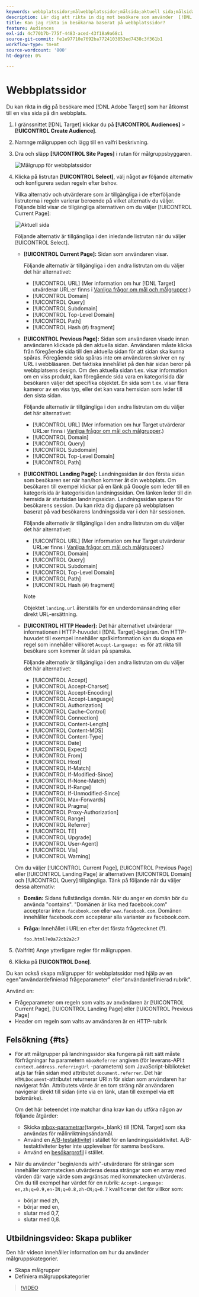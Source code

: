 ```yaml
---
keywords: webbplatssidor;målwebbplatssidor;målsida;aktuell sida;målsida;föregående sida;målsida;startsida;målstartsida;målstartsida;http-rubrik
description: Lär dig att rikta in dig mot besökare som använder  [!DNL Adobe Target] som finns på en viss sida på din webbplats.
title: Kan jag rikta in besökarna baserat på webbplatssidor?
feature: Audiences
exl-id: 4c770b7b-775f-4483-aced-43f18a9a68c1
source-git-commit: fe1e97710e7692ba7724103853ed7438c3f361b1
workflow-type: tm+mt
source-wordcount: '800'
ht-degree: 0%

---
```


# Webbplatssidor

Du kan rikta in dig på besökare med [!DNL Adobe Target] som har åtkomst till en viss sida på din webbplats.

1. I gränssnittet [!DNL Target] klickar du på **[!UICONTROL Audiences]** > **[!UICONTROL Create Audience]**.
1. Namnge målgruppen och lägg till en valfri beskrivning.
1. Dra och släpp **[!UICONTROL Site Pages]** i rutan för målgruppsbyggaren.

   ![Målgrupp för webbplatssidor](assets/target_site_pages.png)

1. Klicka på listrutan **[!UICONTROL Select]**, välj något av följande alternativ och konfigurera sedan regeln efter behov.

   Vilka alternativ och utvärderare som är tillgängliga i de efterföljande listrutorna i regeln varierar beroende på vilket alternativ du väljer. Följande bild visar de tillgängliga alternativen om du väljer [!UICONTROL Current Page]:

   ![Aktuell sida](assets/current-page.png)

   Följande alternativ är tillgängliga i den inledande listrutan när du väljer [!UICONTROL Select].

   * **[!UICONTROL Current Page]:** Sidan som användaren visar.

     Följande alternativ är tillgängliga i den andra listrutan om du väljer det här alternativet:

      * [!UICONTROL URL] (Mer information om hur [!DNL Target] utvärderar URL:er finns i [Vanliga frågor om mål och målgrupper](/help/main/c-target/c-troubleshooting-targets-and-audiences/troubleshooting-targets-and-audiences.md).)
      * [!UICONTROL Domain]
      * [!UICONTROL Query]
      * [!UICONTROL Subdomain]
      * [!UICONTROL Top-Level Domain]
      * [!UICONTROL Path]
      * [!UICONTROL Hash (#) fragment]

   * **[!UICONTROL Previous Page]:** Sidan som användaren visade innan användaren klickade på den aktuella sidan. Användaren måste klicka från föregående sida till den aktuella sidan för att sidan ska kunna spåras. Föregående sida spåras inte om användaren skriver en ny URL i webbläsaren. Det faktiska innehållet på den här sidan beror på webbplatsens design. Om den aktuella sidan t.ex. visar information om en viss produkt, kan föregående sida vara en kategorisida där besökaren väljer det specifika objektet. En sida som t.ex. visar flera kameror av en viss typ, eller det kan vara hemsidan som leder till den sista sidan.

     Följande alternativ är tillgängliga i den andra listrutan om du väljer det här alternativet:

      * [!UICONTROL URL] (Mer information om hur Target utvärderar URL:er finns i [Vanliga frågor om mål och målgrupper](/help/main/c-target/c-troubleshooting-targets-and-audiences/troubleshooting-targets-and-audiences.md).)
      * [!UICONTROL Domain]
      * [!UICONTROL Query]
      * [!UICONTROL Subdomain]
      * [!UICONTROL Top-Level Domain]
      * [!UICONTROL Path]

   * **[!UICONTROL Landing Page]:** Landningssidan är den första sidan som besökaren ser när han/hon kommer åt din webbplats. Om besökaren till exempel klickar på en länk på Google som leder till en kategorisida är kategorisidan landningssidan. Om länken leder till din hemsida är startsidan landningssidan. Landningssidan sparas för besökarens session. Du kan rikta dig djupare på webbplatsen baserat på vad besökarens landningssida var i den här sessionen.

     Följande alternativ är tillgängliga i den andra listrutan om du väljer det här alternativet:

      * [!UICONTROL URL] (Mer information om hur Target utvärderar URL:er finns i [Vanliga frågor om mål och målgrupper](/help/main/c-target/c-troubleshooting-targets-and-audiences/troubleshooting-targets-and-audiences.md).)
      * [!UICONTROL Domain]
      * [!UICONTROL Query]
      * [!UICONTROL Subdomain]
      * [!UICONTROL Top-Level Domain]
      * [!UICONTROL Path]
      * [!UICONTROL Hash (#) fragment]

     >[!NOTE]
     >
     >Objektet `landing.url` återställs för en underdomänsändring eller direkt URL-ersättning.

   * **[!UICONTROL HTTP Header]:** Det här alternativet utvärderar informationen i HTTP-huvudet i [!DNL Target]-begäran. Om HTTP-huvudet till exempel innehåller språkinformation kan du skapa en regel som innehåller villkoret `Accept-Language: es` för att rikta till besökare som kommer åt sidan på spanska.

     Följande alternativ är tillgängliga i den andra listrutan om du väljer det här alternativet:

      * [!UICONTROL Accept]
      * [!UICONTROL Accept-Charset]
      * [!UICONTROL Accept-Encoding]
      * [!UICONTROL Accept-Language]
      * [!UICONTROL Authorization]
      * [!UICONTROL Cache-Control]
      * [!UICONTROL Connection]
      * [!UICONTROL Content-Length]
      * [!UICONTROL Content-MDS]
      * [!UICONTROL Content-Type]
      * [!UICONTROL Date]
      * [!UICONTROL Expect]
      * [!UICONTROL From]
      * [!UICONTROL Host]
      * [!UICONTROL If-Match]
      * [!UICONTROL If-Modified-Since]
      * [!UICONTROL If-None-Match]
      * [!UICONTROL If-Range]
      * [!UICONTROL If-Unmodified-Since]
      * [!UICONTROL Max-Forwards]
      * [!UICONTROL Pragma]
      * [!UICONTROL Proxy-Authorization]
      * [!UICONTROL Range]
      * [!UICONTROL Referrer]
      * [!UICONTROL TE]
      * [!UICONTROL Upgrade]
      * [!UICONTROL User-Agent]
      * [!UICONTROL Via]
      * [!UICONTROL Warning]

   Om du väljer [!UICONTROL Current Page], [!UICONTROL Previous Page] eller [!UICONTROL Landing Page] är alternativen [!UICONTROL Domain] och [!UICONTROL Query] tillgängliga. Tänk på följande när du väljer dessa alternativ:

   * **Domän:** Sidans fullständiga domän. När du anger en domän bör du använda &quot;contains&quot;. &quot;Domänen är lika med facebook.com&quot; accepterar inte `m.facebook.com` eller `www.facebook.com`. Domänen innehåller facebook.com accepterar alla varianter av facebook.com.
   * **Fråga:** Innehållet i URL:en efter det första frågetecknet (?).

     `foo.html?e0a72cb2a2c7`

1. (Valfritt) Ange ytterligare regler för målgruppen.
1. Klicka på **[!UICONTROL Done]**.

Du kan också skapa målgrupper för webbplatssidor med hjälp av en egen&quot;användardefinierad frågeparameter&quot; eller&quot;användardefinierad rubrik&quot;.

Använd en:

* Frågeparameter om regeln som valts av användaren är [!UICONTROL Current Page], [!UICONTROL Landing Page] eller [!UICONTROL Previous Page]
* Header om regeln som valts av användaren är en HTTP-rubrik

## Felsökning {#ts}

* För att målgrupper på landningssidor ska fungera på rätt sätt måste förfrågningar ha parametern `mboxReferrer` angiven (för leverans-API:t `context.address.referringUrl` -parametern) som JavaScript-biblioteket at.js tar från sidan med attributet `document.referrer`. Det här `HTMLDocument`-attributet returnerar URI:n för sidan som användaren har navigerat från. Attributets värde är en tom sträng när användaren navigerar direkt till sidan (inte via en länk, utan till exempel via ett bokmärke).

  Om det här beteendet inte matchar dina krav kan du utföra någon av följande åtgärder:

   * Skicka [mbox-parametrar](https://experienceleague.adobe.com/docs/target-dev/developer/client-side/global-mbox/pass-parameters-to-global-mbox.html?lang=sv-SE){target=_blank} till [!DNL Target] som ska användas för målinriktningsändamål.
   * Använd en [A/B-testaktivitet](/help/main/c-activities/t-test-ab/test-ab.md) i stället för en landningssidaktivitet. A/B-testaktiviteter byter inte upplevelser för samma besökare.
   * Använd en [besökarprofil](/help/main/c-target/c-audiences/c-target-rules/visitor-profile.md) i stället.

* När du använder &quot;begin/ends with&quot;-utvärderare för strängar som innehåller kommatecken utvärderas dessa strängar som en array med värden där varje värde som avgränsas med kommatecken utvärderas. Om du till exempel har värdet för en rubrik: `Accept-Language: en,zh;q=0.9,en-IN;q=0.8,zh-CN;q=0.7` kvalificerar det för villkor som:
   * börjar med zh,
   * börjar med en,
   * slutar med 0,7,
   * slutar med 0,8.

## Utbildningsvideo: Skapa publiker

Den här videon innehåller information om hur du använder målgruppskategorier.

* Skapa målgrupper
* Definiera målgruppskategorier

>[!VIDEO](https://video.tv.adobe.com/v/17392)
